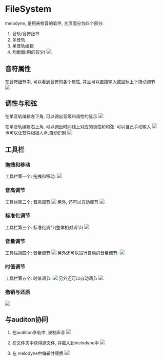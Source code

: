 # FileSystem


melodyne, 是用来修音的软件, 主页面分为四个部分:
1. 音轨/音符细节
2. 多音轨
3. 单音轨编辑
4. 均衡器(用的较少)
![](./melodyne/1.png)


## 音符属性
在音符细节中, 可以看到音符的各个属性, 并且可以直接输入或鼠标上下拖动调节
![](./melodyne/2.png)

## 调性与和弦
在单音轨编辑左下角, 可以调出音级和调性的显示
![](./melodyne/3.png)


在单音轨编辑右上角, 可以调出时间线上对应的调性和和弦. 可以自己手动输入
![](./melodyne/4.png)
也可以让软件根据人声,自动识别
![](./melodyne/5.png)


## 工具栏
### 拖拽和移动
工具栏第一个: 拖拽和移动:
![](./melodyne/6.png)
### 音高调节
工具栏第二个: 音高调节
![](./melodyne/7.png)
另外, 还可以自动调节
![](./melodyne/8.png)
### 标准化调节
工具栏第三个: 标准化调节(整体相对调节)
![](./melodyne/9.png)
### 音量调节
工具栏第四个: 音量调节
![](./melodyne/10.png)
另外还可以进行自动的音量调节:
![](./melodyne/11.png)

### 时值调节
工具栏第五个: 时值调节:
![](./melodyne/12.png)
另外还可以自动调节
![](./melodyne/13.png)

### 撤销与还原
![](./melodyne/14.png)



## 与auditon协同
1. 在audition多轨中, 录制声音
![](./melodyne/15.png)

2. 在文件夹中获得源文件, 并载入到melodyne中
![](./melodyne/16.png)

3. 在 melodyne中编辑并替换
![](./melodyne/17.png)